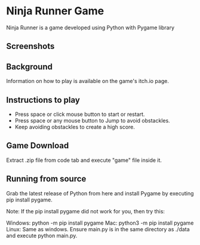 # Ninja Runner Game

Ninja Runner is a game developed using Python with Pygame library 
## Screenshots

## Background
Information on how to play is available on the game's itch.io page.
## Instructions to play
- Press space or click mouse button to start or restart.
- Press space or any mouse button to Jump to avoid obstackles.
- Keep avoiding obstackles to create a high score.

## Game Download
Extract .zip file from code tab and execute "game" file inside it.

## Running from source
Grab the latest release of Python from here and install Pygame by executing pip install pygame.

Note: If the pip install pygame did not work for you, then try this:

Windows: python -m pip install pygame
Mac: python3 -m pip install pygame
Linux: Same as windows.
Ensure main.py is in the same directory as ./data and execute python main.py.

